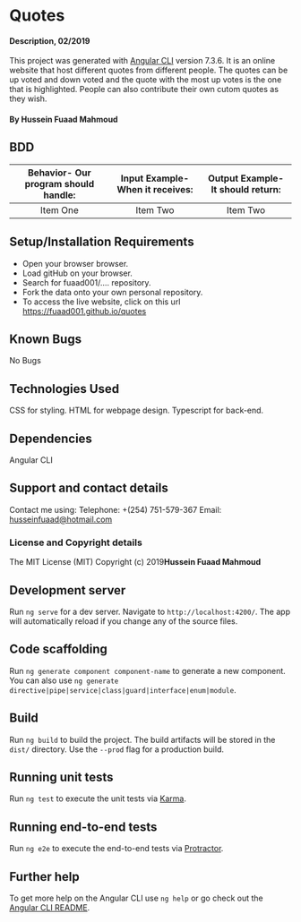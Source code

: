 # Quotes

#### Description, 02/2019

This project was generated with [Angular CLI](https://github.com/angular/angular-cli) version 7.3.6. It is an online website that host different quotes from different people. The quotes can be up voted and down voted and the quote with the most up votes is the one that is highlighted. People can also contribute their own cutom quotes as they wish.

#### By **Hussein Fuaad Mahmoud**

## BDD

| Behavior- Our program should handle: | Input Example- When it receives: | Output Example- It should return: |
| :-------------: | :-------------: | :-------------: |
| Item One       | Item Two       | Item Two       |

## Setup/Installation Requirements

* Open your browser browser.
* Load gitHub on your browser.
* Search for fuaad001/.... repository.
* Fork the data onto your own personal repository.
* To access the live website, click on this url https://fuaad001.github.io/quotes

## Known Bugs

No Bugs

## Technologies Used

CSS for styling.
HTML for webpage design.
Typescript for back-end.

## Dependencies

Angular CLI

## Support and contact details

Contact me using:
Telephone: +(254) 751-579-367
Email: husseinfuaad@hotmail.com

### License and Copyright details

The MIT License (MIT)
Copyright (c) 2019**Hussein Fuaad Mahmoud**


## Development server

Run `ng serve` for a dev server. Navigate to `http://localhost:4200/`. The app will automatically reload if you change any of the source files.

## Code scaffolding

Run `ng generate component component-name` to generate a new component. You can also use `ng generate directive|pipe|service|class|guard|interface|enum|module`.

## Build

Run `ng build` to build the project. The build artifacts will be stored in the `dist/` directory. Use the `--prod` flag for a production build.

## Running unit tests

Run `ng test` to execute the unit tests via [Karma](https://karma-runner.github.io).

## Running end-to-end tests

Run `ng e2e` to execute the end-to-end tests via [Protractor](http://www.protractortest.org/).

## Further help

To get more help on the Angular CLI use `ng help` or go check out the [Angular CLI README](https://github.com/angular/angular-cli/blob/master/README.md).
